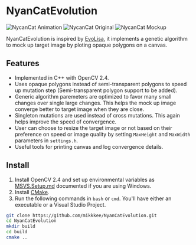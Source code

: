 # NyanCatEvolution

![NycanCat Animation][1]
![NycanCat Original][2]
![NycanCat Mockup][3]

NyanCatEvolution is inspired by [EvoLisa][4], it implements a genetic algorithm
to mock up target image by ploting opaque polygons on a canvas.

## Features
* Implemented in C++ with OpenCV 2.4.
* Uses opaque polygons instead of semi-transparent polygons to speed up mutation
  step (Semi-transparent polygon support to be added).
* Generic algorithm paremeters are optimized to favor many small changes over
  single large changes. This helps the mock up image converge better to target
  image when they are close.
* Singleton mutations are used instead of cross mutations. This again helps
  improve the speed of convergence.
* User can choose to resize the target image or not based on their preference on
  speed or image quality by setting `MaxHeight` and `MaxWidth` parameters in
  `settings.h`.
* Useful tools for printing canvas and log convergence details.

## Install
1. Install OpenCV 2.4 and set up environmental variables as [MSVS.Setup.md][5]
   documented if you are using Windows.
2. Install [CMake][6].
3. Run the following commands in `bash` or `cmd`. You'll have either an executable
   or a Visual Studio Project.
```bash
git clone https://github.com/mikkkee/NyanCatEvolution.git
cd NyanCatEvolution
mkdir build
cd build
cmake ..
```

[1]: http://i.imgur.com/44nbuYn.gif
[2]: http://i.imgur.com/klT9PqQ.png
[3]: http://i.imgur.com/3llDpDu.png
[4]: http://rogeralsing.com/2008/12/07/genetic-programming-evolution-of-mona-lisa/
[5]: MSVS.Setup.md
[6]: https://cmake.org/

